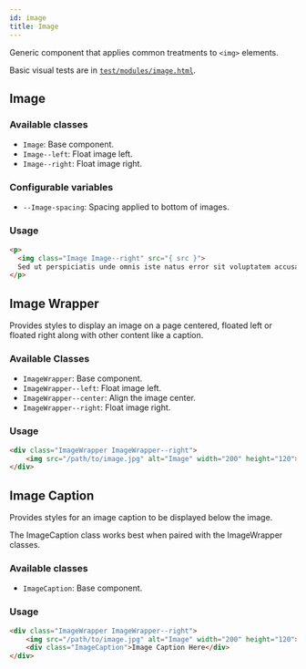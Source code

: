 ```yaml
---
id: image
title: Image
---
```


Generic component that applies common treatments to `<img>` elements.

Basic visual tests are in [`test/modules/image.html`](http://aptuitiv.github.io/cacao/test/modules/image.html).

## Image

### Available classes

* `Image`: Base component.
* `Image--left`: Float image left.
* `Image--right`: Float image right.


### Configurable variables

* `--Image-spacing`: Spacing applied to bottom of images.


### Usage

```html
<p>
  <img class="Image Image--right" src="{ src }">
  Sed ut perspiciatis unde omnis iste natus error sit voluptatem accusantium doloremque laudantium, totam rem aperiam, eaque ipsa quae ab illo inventore veritatis et quasi architecto beatae vitae dicta sunt explicabo. Nemo enim ipsam voluptatem quia voluptas sit aspernatur aut odit aut fugit, sed quia consequuntur magni dolores eos qui ratione voluptatem sequi nesciunt. Neque porro quisquam est, qui dolorem ipsum quia dolor sit amet, consectetur, adipisci velit, sed quia non numquam eius modi tempora incidunt ut labore et dolore magnam aliquam quaerat voluptatem. Ut enim ad minima veniam, quis nostrum exercitationem ullam corporis suscipit laboriosam, nisi ut aliquid ex ea commodi consequatur? Quis autem vel eum iure reprehenderit qui in ea voluptate velit esse quam nihil molestiae consequatur, vel illum qui dolorem eum fugiat quo voluptas nulla pariatur?
</p>
```

## Image Wrapper

Provides styles to display an image on a page centered, floated left or floated right along with other content like a caption.

### Available Classes

* `ImageWrapper`: Base component.
* `ImageWrapper--left`: Float image left.
* `ImageWrapper--center`: Align the image center.
* `ImageWrapper--right`: Float image right.

### Usage

```html
<div class="ImageWrapper ImageWrapper--right">
    <img src="/path/to/image.jpg" alt="Image" width="200" height="120">
</div>
```

## Image Caption

Provides styles for an image caption to be displayed below the image.

The ImageCaption class works best when paired with the ImageWrapper classes.

### Available classes

* `ImageCaption`: Base component.

### Usage

```html
<div class="ImageWrapper ImageWrapper--right">
    <img src="/path/to/image.jpg" alt="Image" width="200" height="120">
    <div class="ImageCaption">Image Caption Here</div>
</div>
```
